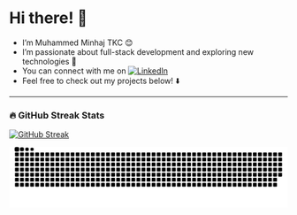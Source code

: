 # Hi there! 👋

- I’m Muhammed Minhaj TKC 😊  
- I’m passionate about full-stack development and exploring new technologies 🚀  
- You can connect with me on [![LinkedIn](https://img.shields.io/badge/-LinkedIn-white?style=flat&logo=linkedin&logoColor=black)](https://www.linkedin.com/in/minhaj-tkc)
- Feel free to check out my projects below! ⬇️

---

### 🔥 GitHub Streak Stats

[![GitHub Streak](https://streak-stats.demolab.com/?user=Minhaj-Tkc)](https://git.io/streak-stats) 

![Snake Game](https://raw.githubusercontent.com/Minhaj-Tkc/Assets/refs/heads/main/github-contribution-grid-snake.svg)

<!--- [![](https://visitcount.itsvg.in/api?id=Minhaj-Tkc&label=Profile%20Views&color=12&icon=0&pretty=false)](https://visitcount.itsvg.in) --->

